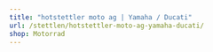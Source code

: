 ```yaml
---
title: "hotstettler moto ag | Yamaha / Ducati"
url: /stettlen/hotstettler-moto-ag-yamaha-ducati/
shop: Motorrad
---
```


